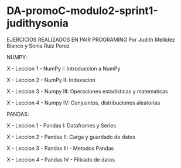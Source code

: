 # DA-promoC-modulo2-sprint1-judithysonia

EJERCICIOS REALIZADOS EN PAIR PROGRAMING
Por Judith Mellidez Blanco y Sonia Ruiz Perez

NUMPY:

X - Leccion 1 - NumPy I: Introduccion a NumPy

X - Leccion 2 - NumPy II: Indexacion

X - Leccion 3 - Numpy III: Operaciones estadisticas y matematicas

X - Leccion 4 - Numpy IV: Conjusntos, distribuciones aleatorias 



PANDAS:

X - Leccion 1 - Pandas I: Dataframes y Series

X - Leccion 2 - Pandas II: Carga y guardado de datos

X - Leccion 3 - Pandas III - Metodos Pandas

X - Leccion 4 - Pandas IV - Filtrado de datos 

